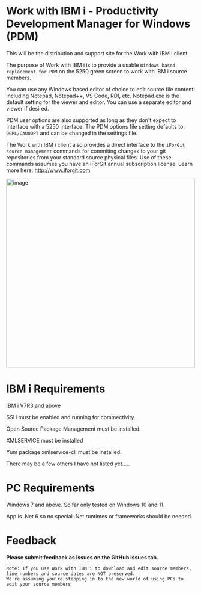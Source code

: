 # Work with IBM i - Productivity Development Manager for Windows (PDM)
This will be the distribution and support site for the Work with IBM i client. 

The purpose of Work with IBM i is to provide a usable ```Windows based replacement for PDM``` on the 5250 green screen to work with IBM i source members.

You can use any Windows based editor of choice to edit source file content: including Notepad, Notepad++, VS Code, RDI, etc. Notepad.exe is the default setting for the viewer and editor. You can use a separate editor and viewer if desired. 

PDM user options are also supported as long as they don't expect to interface with a 5250 interface. The PDM options file setting defaults to: ```QGPL/QAUOOPT``` and can be changed in the settings file.

The Work with IBM i client also provides a direct interface to the ```iForGit source management``` commands for commiting changes to your git repositories from your standard source physical files. Use of these commands assumes you have an iForGit annual subscription license. Learn more here: http://www.iforgit.com

<img width="503" alt="image" src="https://user-images.githubusercontent.com/9791508/188206376-3881e4ea-7f8d-4f0a-b5f9-d2c537bd2525.png">


# IBM i Requirements
IBM i V7R3 and above

SSH must be enabled and running for commectivity.

Open Source Package Management must be installed.

XMLSERVICE must be installed 

Yum package xmlservice-cli must be installed.

There may be a few others I have not listed yet.....

# PC Requirements
Windows 7 and above. So far only tested on Windows 10 and 11.

App is .Net 6 so no special .Net runtimes or frameworks should be needed.

# Feedback
**Please submit feedback as issues on the GitHub issues tab.** 

```
Note: If you use Work with IBM i to download and edit source members, line numbers and source dates are NOT preserved. 
We're assuming you're stepping in to the new world of using PCs to edit your source members
```
